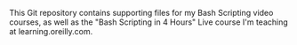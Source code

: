 This Git repository contains supporting files for my Bash Scripting video courses, as well as the "Bash Scripting in 4 Hours" Live course I'm teaching at learning.oreilly.com.
